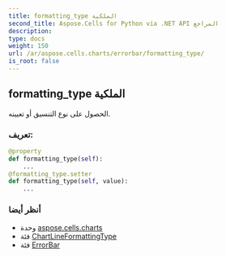```yaml
---
title: formatting_type الملكية
second_title: Aspose.Cells for Python via .NET API المراجع
description:
type: docs
weight: 150
url: /ar/aspose.cells.charts/errorbar/formatting_type/
is_root: false
---
```

##  formatting_type الملكية

الحصول على نوع التنسيق أو تعيينه.
###  تعريف:
```python
@property
def formatting_type(self):
    ...
@formatting_type.setter
def formatting_type(self, value):
    ...
```

###  أنظر أيضا
* وحدة [aspose.cells.charts](../../)
* فئة [ChartLineFormattingType](/cells/python-net/ar/aspose.cells.charts/chartlineformattingtype)
* فئة [ErrorBar](/cells/python-net/ar/aspose.cells.charts/errorbar)
